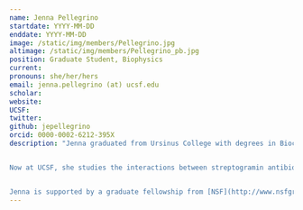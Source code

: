 ```yaml
---
name: Jenna Pellegrino
startdate: YYYY-MM-DD
enddate: YYYY-MM-DD
image: /static/img/members/Pellegrino.jpg
altimage: /static/img/members/Pellegrino_pb.jpg
position: Graduate Student, Biophysics
current:
pronouns: she/her/hers
email: jenna.pellegrino (at) ucsf.edu
scholar:
website:
UCSF:
twitter:
github: jepellegrino
orcid: 0000-0002-6212-395X
description: "Jenna graduated from Ursinus College with degrees in Biochemistry and Molecular Biology and in French. While an undergrad, she studied the structure-function relationships of diiron carboxylate enzymes rubrerythrin and symerythrin using the de novo G4DFsc protein model system under the guidance of Dr. Amanda Reig.


Now at UCSF, she studies the interactions between streptogramin antibiotics and the ribosome. When she’s not in the lab, Jenna enjoys climbing, reading, playing squash, and gaming.


Jenna is supported by a graduate fellowship from [NSF](http://www.nsfgrfp.org/)."
---
```

